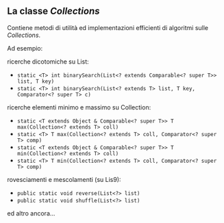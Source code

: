 ## La classe *Collections*

Contiene metodi di utilità ed implementazioni efficienti di algoritmi sulle *Collections*.

Ad esempio:

ricerche dicotomiche su List:
* ``static <T> int binarySearch(List<? extends Comparable<? super T>> list, T key)``
* ``static <T> int binarySearch(List<? extends T> list, T key, Comparator<? super T> c)``

ricerche elementi minimo e massimo su Collection:
* ``static <T extends Object & Comparable<? super T>> T max(Collection<? extends T> coll)``
* ``static <T> T max(Collection<? extends T> coll, Comparator<? super T> comp)``
* ``static <T extends Object & Comparable<? super T>> T min(Collection<? extends T> coll)``
* ``static <T> T min(Collection<? extends T> coll, Comparator<? super T> comp)``

rovesciamenti e mescolamenti (su Lis9):
* ``public static void reverse(List<?> list)``
* ``public static void shuffle(List<?> list)``

ed altro ancora...
